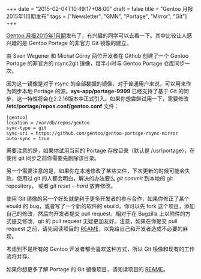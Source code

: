 +++
date = "2015-02-04T10:49:17+08:00"
draft = false
title = "Gentoo 月报2015年1月期发布"
tags = ["Newsletter", "GMN", "Portage", "Mirror", "Git"]
+++

[Gentoo 月报2015年1月期](http://blogs.gentoo.org/news/2015/02/03/gentoo-monthly-newsletter-january-2015/)发布了，有兴趣的同学可以去看一下。其中比较让人感兴趣的是 Gentoo Portage 的非官方 Git 镜像的建立。
<!--more-->

由 Sven Wegener 和 Michał Górny 两位开发者在 Github 创建了一个 Gentoo Portage 的非官方的 rsync2git 镜像，每半小时与 Gentoo Portage 仓库同步一次。

因为这一镜像是对于 rsync 的全部数据的镜像，对于普通用户来说，可以用来作为同步本地 Portage 的源。**sys-app/portage-9999** 已经支持了基于 Git 的同步，这一特性将会在2.2.16版本中正式引入。如果你想尝鲜试用一下，需要修改 **/etc/portage/repos.conf/gentoo.conf** 文件：

```
[gentoo]
location = /var/db/repos/gentoo
sync-type = git
sync-uri = https://github.com/gentoo/gentoo-portage-rsync-mirror
auto-sync = true
```

需要注意的是，如果你试用当前的 Portage 存放目录（默认是 /usr/portage），在使用 git 同步之前你需要先删除该目录。

另一个需要注意的是，如果你在本地修改了某些文件，下次更新的时候可能会失败，使用过 git 的人都会明白，解决的办法要么 *git commit* 到本地的 git repository， 或者 *git reset --hard* 放弃修改。

使用 Git 镜像的另一个好处就是利于更多开发者的参与合作，如果你修正了某个 ebuild 的 bug，或者写了一个新的软件的 ebuild，你可以先 fork 这个项目，添加自己的修改，然后向开发者提交 pull request，相对于在 Bugzilla 上以附件的方式提交修改，git 的 pull request 无疑更加友好。注意，如果在你提交 pull request 之前，请先阅读项目的 [REAME](https://github.com/gentoo/gentoo-portage-rsync-mirror#README)，以免给自己和开发者造成不必要的麻烦。

考虑到不是所有的 Gentoo 开发者都会喜欢这种方式，所以 Git 镜像和现有的工作流将并存。

如果你想更多了解 Portage 的 Git 镜像项目，请阅读项目的 [REAME](https://github.com/gentoo/gentoo-portage-rsync-mirror#README)。 



